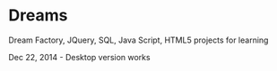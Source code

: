 Dreams
======

Dream Factory, JQuery, SQL, Java Script, HTML5 projects for learning

Dec 22, 2014 - Desktop version works

